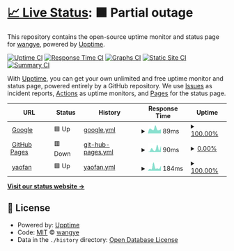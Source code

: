 # [📈 Live Status](https://yaofan.pro): <!--live status--> **🟧 Partial outage**

This repository contains the open-source uptime monitor and status page for [wangye](https://yaofan.pro), powered by [Upptime](https://github.com/upptime/upptime).

[![Uptime CI](https://github.com/wyvwly/upptime/workflows/Uptime%20CI/badge.svg)](https://github.com/wyvwly/upptime/actions?query=workflow%3A%22Uptime+CI%22)
[![Response Time CI](https://github.com/wyvwly/upptime/workflows/Response%20Time%20CI/badge.svg)](https://github.com/wyvwly/upptime/actions?query=workflow%3A%22Response+Time+CI%22)
[![Graphs CI](https://github.com/wyvwly/upptime/workflows/Graphs%20CI/badge.svg)](https://github.com/wyvwly/upptime/actions?query=workflow%3A%22Graphs+CI%22)
[![Static Site CI](https://github.com/wyvwly/upptime/workflows/Static%20Site%20CI/badge.svg)](https://github.com/wyvwly/upptime/actions?query=workflow%3A%22Static+Site+CI%22)
[![Summary CI](https://github.com/wyvwly/upptime/workflows/Summary%20CI/badge.svg)](https://github.com/wyvwly/upptime/actions?query=workflow%3A%22Summary+CI%22)

With [Upptime](https://upptime.js.org), you can get your own unlimited and free uptime monitor and status page, powered entirely by a GitHub repository. We use [Issues](https://github.com/wyvwly/upptime/issues) as incident reports, [Actions](https://github.com/wyvwly/upptime/actions) as uptime monitors, and [Pages](https://yaofan.pro) for the status page.

<!--start: status pages-->
<!-- This summary is generated by Upptime (https://github.com/upptime/upptime) -->
<!-- Do not edit this manually, your changes will be overwritten -->
<!-- prettier-ignore -->
| URL | Status | History | Response Time | Uptime |
| --- | ------ | ------- | ------------- | ------ |
| <img alt="" src="https://icons.duckduckgo.com/ip3/www.google.com.ico" height="13"> [Google](https://www.google.com) | 🟩 Up | [google.yml](https://github.com/wyvwly/upptime/commits/HEAD/history/google.yml) | <details><summary><img alt="Response time graph" src="./graphs/google/response-time-week.png" height="20"> 89ms</summary><br><a href="https://wyvwly.github.io/upptime/history/google"><img alt="Response time 94" src="https://img.shields.io/endpoint?url=https%3A%2F%2Fraw.githubusercontent.com%2Fwyvwly%2Fupptime%2FHEAD%2Fapi%2Fgoogle%2Fresponse-time.json"></a><br><a href="https://wyvwly.github.io/upptime/history/google"><img alt="24-hour response time 82" src="https://img.shields.io/endpoint?url=https%3A%2F%2Fraw.githubusercontent.com%2Fwyvwly%2Fupptime%2FHEAD%2Fapi%2Fgoogle%2Fresponse-time-day.json"></a><br><a href="https://wyvwly.github.io/upptime/history/google"><img alt="7-day response time 89" src="https://img.shields.io/endpoint?url=https%3A%2F%2Fraw.githubusercontent.com%2Fwyvwly%2Fupptime%2FHEAD%2Fapi%2Fgoogle%2Fresponse-time-week.json"></a><br><a href="https://wyvwly.github.io/upptime/history/google"><img alt="30-day response time 94" src="https://img.shields.io/endpoint?url=https%3A%2F%2Fraw.githubusercontent.com%2Fwyvwly%2Fupptime%2FHEAD%2Fapi%2Fgoogle%2Fresponse-time-month.json"></a><br><a href="https://wyvwly.github.io/upptime/history/google"><img alt="1-year response time 94" src="https://img.shields.io/endpoint?url=https%3A%2F%2Fraw.githubusercontent.com%2Fwyvwly%2Fupptime%2FHEAD%2Fapi%2Fgoogle%2Fresponse-time-year.json"></a></details> | <details><summary><a href="https://wyvwly.github.io/upptime/history/google">100.00%</a></summary><a href="https://wyvwly.github.io/upptime/history/google"><img alt="All-time uptime 100.00%" src="https://img.shields.io/endpoint?url=https%3A%2F%2Fraw.githubusercontent.com%2Fwyvwly%2Fupptime%2FHEAD%2Fapi%2Fgoogle%2Fuptime.json"></a><br><a href="https://wyvwly.github.io/upptime/history/google"><img alt="24-hour uptime 100.00%" src="https://img.shields.io/endpoint?url=https%3A%2F%2Fraw.githubusercontent.com%2Fwyvwly%2Fupptime%2FHEAD%2Fapi%2Fgoogle%2Fuptime-day.json"></a><br><a href="https://wyvwly.github.io/upptime/history/google"><img alt="7-day uptime 100.00%" src="https://img.shields.io/endpoint?url=https%3A%2F%2Fraw.githubusercontent.com%2Fwyvwly%2Fupptime%2FHEAD%2Fapi%2Fgoogle%2Fuptime-week.json"></a><br><a href="https://wyvwly.github.io/upptime/history/google"><img alt="30-day uptime 100.00%" src="https://img.shields.io/endpoint?url=https%3A%2F%2Fraw.githubusercontent.com%2Fwyvwly%2Fupptime%2FHEAD%2Fapi%2Fgoogle%2Fuptime-month.json"></a><br><a href="https://wyvwly.github.io/upptime/history/google"><img alt="1-year uptime 100.00%" src="https://img.shields.io/endpoint?url=https%3A%2F%2Fraw.githubusercontent.com%2Fwyvwly%2Fupptime%2FHEAD%2Fapi%2Fgoogle%2Fuptime-year.json"></a></details>
| <img alt="" src="https://icons.duckduckgo.com/ip3/wyvwly.github.io.ico" height="13"> [GitHub Pages](https://wyvwly.github.io) | 🟥 Down | [git-hub-pages.yml](https://github.com/wyvwly/upptime/commits/HEAD/history/git-hub-pages.yml) | <details><summary><img alt="Response time graph" src="./graphs/git-hub-pages/response-time-week.png" height="20"> 90ms</summary><br><a href="https://wyvwly.github.io/upptime/history/git-hub-pages"><img alt="Response time 83" src="https://img.shields.io/endpoint?url=https%3A%2F%2Fraw.githubusercontent.com%2Fwyvwly%2Fupptime%2FHEAD%2Fapi%2Fgit-hub-pages%2Fresponse-time.json"></a><br><a href="https://wyvwly.github.io/upptime/history/git-hub-pages"><img alt="24-hour response time 168" src="https://img.shields.io/endpoint?url=https%3A%2F%2Fraw.githubusercontent.com%2Fwyvwly%2Fupptime%2FHEAD%2Fapi%2Fgit-hub-pages%2Fresponse-time-day.json"></a><br><a href="https://wyvwly.github.io/upptime/history/git-hub-pages"><img alt="7-day response time 90" src="https://img.shields.io/endpoint?url=https%3A%2F%2Fraw.githubusercontent.com%2Fwyvwly%2Fupptime%2FHEAD%2Fapi%2Fgit-hub-pages%2Fresponse-time-week.json"></a><br><a href="https://wyvwly.github.io/upptime/history/git-hub-pages"><img alt="30-day response time 83" src="https://img.shields.io/endpoint?url=https%3A%2F%2Fraw.githubusercontent.com%2Fwyvwly%2Fupptime%2FHEAD%2Fapi%2Fgit-hub-pages%2Fresponse-time-month.json"></a><br><a href="https://wyvwly.github.io/upptime/history/git-hub-pages"><img alt="1-year response time 83" src="https://img.shields.io/endpoint?url=https%3A%2F%2Fraw.githubusercontent.com%2Fwyvwly%2Fupptime%2FHEAD%2Fapi%2Fgit-hub-pages%2Fresponse-time-year.json"></a></details> | <details><summary><a href="https://wyvwly.github.io/upptime/history/git-hub-pages">0.00%</a></summary><a href="https://wyvwly.github.io/upptime/history/git-hub-pages"><img alt="All-time uptime 19.20%" src="https://img.shields.io/endpoint?url=https%3A%2F%2Fraw.githubusercontent.com%2Fwyvwly%2Fupptime%2FHEAD%2Fapi%2Fgit-hub-pages%2Fuptime.json"></a><br><a href="https://wyvwly.github.io/upptime/history/git-hub-pages"><img alt="24-hour uptime 0.00%" src="https://img.shields.io/endpoint?url=https%3A%2F%2Fraw.githubusercontent.com%2Fwyvwly%2Fupptime%2FHEAD%2Fapi%2Fgit-hub-pages%2Fuptime-day.json"></a><br><a href="https://wyvwly.github.io/upptime/history/git-hub-pages"><img alt="7-day uptime 0.00%" src="https://img.shields.io/endpoint?url=https%3A%2F%2Fraw.githubusercontent.com%2Fwyvwly%2Fupptime%2FHEAD%2Fapi%2Fgit-hub-pages%2Fuptime-week.json"></a><br><a href="https://wyvwly.github.io/upptime/history/git-hub-pages"><img alt="30-day uptime 19.20%" src="https://img.shields.io/endpoint?url=https%3A%2F%2Fraw.githubusercontent.com%2Fwyvwly%2Fupptime%2FHEAD%2Fapi%2Fgit-hub-pages%2Fuptime-month.json"></a><br><a href="https://wyvwly.github.io/upptime/history/git-hub-pages"><img alt="1-year uptime 19.20%" src="https://img.shields.io/endpoint?url=https%3A%2F%2Fraw.githubusercontent.com%2Fwyvwly%2Fupptime%2FHEAD%2Fapi%2Fgit-hub-pages%2Fuptime-year.json"></a></details>
| <img alt="" src="https://icons.duckduckgo.com/ip3/yaofan.pro.ico" height="13"> [yaofan](https://yaofan.pro) | 🟩 Up | [yaofan.yml](https://github.com/wyvwly/upptime/commits/HEAD/history/yaofan.yml) | <details><summary><img alt="Response time graph" src="./graphs/yaofan/response-time-week.png" height="20"> 184ms</summary><br><a href="https://wyvwly.github.io/upptime/history/yaofan"><img alt="Response time 168" src="https://img.shields.io/endpoint?url=https%3A%2F%2Fraw.githubusercontent.com%2Fwyvwly%2Fupptime%2FHEAD%2Fapi%2Fyaofan%2Fresponse-time.json"></a><br><a href="https://wyvwly.github.io/upptime/history/yaofan"><img alt="24-hour response time 275" src="https://img.shields.io/endpoint?url=https%3A%2F%2Fraw.githubusercontent.com%2Fwyvwly%2Fupptime%2FHEAD%2Fapi%2Fyaofan%2Fresponse-time-day.json"></a><br><a href="https://wyvwly.github.io/upptime/history/yaofan"><img alt="7-day response time 184" src="https://img.shields.io/endpoint?url=https%3A%2F%2Fraw.githubusercontent.com%2Fwyvwly%2Fupptime%2FHEAD%2Fapi%2Fyaofan%2Fresponse-time-week.json"></a><br><a href="https://wyvwly.github.io/upptime/history/yaofan"><img alt="30-day response time 168" src="https://img.shields.io/endpoint?url=https%3A%2F%2Fraw.githubusercontent.com%2Fwyvwly%2Fupptime%2FHEAD%2Fapi%2Fyaofan%2Fresponse-time-month.json"></a><br><a href="https://wyvwly.github.io/upptime/history/yaofan"><img alt="1-year response time 168" src="https://img.shields.io/endpoint?url=https%3A%2F%2Fraw.githubusercontent.com%2Fwyvwly%2Fupptime%2FHEAD%2Fapi%2Fyaofan%2Fresponse-time-year.json"></a></details> | <details><summary><a href="https://wyvwly.github.io/upptime/history/yaofan">100.00%</a></summary><a href="https://wyvwly.github.io/upptime/history/yaofan"><img alt="All-time uptime 100.00%" src="https://img.shields.io/endpoint?url=https%3A%2F%2Fraw.githubusercontent.com%2Fwyvwly%2Fupptime%2FHEAD%2Fapi%2Fyaofan%2Fuptime.json"></a><br><a href="https://wyvwly.github.io/upptime/history/yaofan"><img alt="24-hour uptime 100.00%" src="https://img.shields.io/endpoint?url=https%3A%2F%2Fraw.githubusercontent.com%2Fwyvwly%2Fupptime%2FHEAD%2Fapi%2Fyaofan%2Fuptime-day.json"></a><br><a href="https://wyvwly.github.io/upptime/history/yaofan"><img alt="7-day uptime 100.00%" src="https://img.shields.io/endpoint?url=https%3A%2F%2Fraw.githubusercontent.com%2Fwyvwly%2Fupptime%2FHEAD%2Fapi%2Fyaofan%2Fuptime-week.json"></a><br><a href="https://wyvwly.github.io/upptime/history/yaofan"><img alt="30-day uptime 100.00%" src="https://img.shields.io/endpoint?url=https%3A%2F%2Fraw.githubusercontent.com%2Fwyvwly%2Fupptime%2FHEAD%2Fapi%2Fyaofan%2Fuptime-month.json"></a><br><a href="https://wyvwly.github.io/upptime/history/yaofan"><img alt="1-year uptime 100.00%" src="https://img.shields.io/endpoint?url=https%3A%2F%2Fraw.githubusercontent.com%2Fwyvwly%2Fupptime%2FHEAD%2Fapi%2Fyaofan%2Fuptime-year.json"></a></details>

<!--end: status pages-->

[**Visit our status website →**](https://yaofan.pro)

## 📄 License

- Powered by: [Upptime](https://github.com/upptime/upptime)
- Code: [MIT](./LICENSE) © [wangye](https://yaofan.pro)
- Data in the `./history` directory: [Open Database License](https://opendatacommons.org/licenses/odbl/1-0/)
